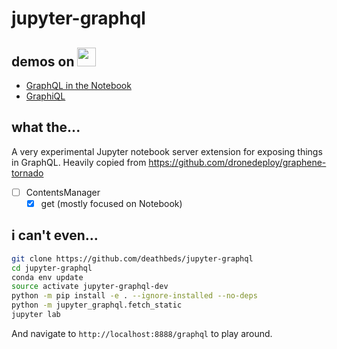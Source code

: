 # jupyter-graphql

## demos on <img src="https://mybinder.org/static/logo.svg?v=f9f0d927b67cc9dc99d788c822ca21c0" height="30px"/>
- [GraphQL in the Notebook][]
- [GraphiQL][]

## what the...
A very experimental Jupyter notebook server extension for exposing things in
GraphQL. Heavily copied from https://github.com/dronedeploy/graphene-tornado

- [ ] ContentsManager
  - [x] get (mostly focused on Notebook)

## i can't even...
```bash
git clone https://github.com/deathbeds/jupyter-graphql
cd jupyter-graphql
conda env update
source activate jupyter-graphql-dev
python -m pip install -e . --ignore-installed --no-deps
python -m jupyter_graphql.fetch_static
jupyter lab
```

And navigate to `http://localhost:8888/graphql` to play around.

[GraphQL in the Notebook]: https://mybinder.org/v2/gh/deathbeds/jupyter-graphql/master?urlpath=lab/tree/notebooks/gql.ipynb

[graphiql]: https://mybinder.org/v2/gh/deathbeds/jupyter-graphql/master?urlpath=graphql
